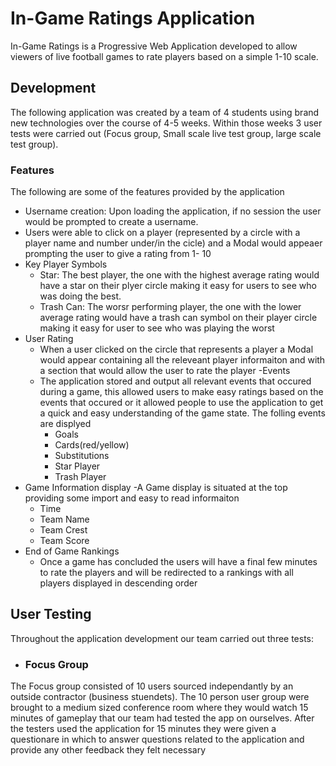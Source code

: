 # In-Game Ratings Application

In-Game Ratings is a Progressive Web Application developed to allow viewers of live football games to rate players based on a simple 1-10 scale.

## Development 

The following application was created by a team of 4 students using brand new technologies over the course of 4-5 weeks. Within those weeks 3 user tests were carried out (Focus group, Small scale live test group, large scale test group).

### Features

The following are some of the features provided by the application
- Username creation: Upon loading the application, if no session the user would be prompted to create a username.
- Users were able to click on a player (represented by a circle with a player name and number under/in the cicle) and a Modal would         appeaer prompting the user to give a rating from 1- 10
- Key Player Symbols
  - Star: The best player, the one with the highest average rating would have a star on their plyer circle making it easy for users to see    who was doing the best.
  - Trash Can: The worsr performing player, the one with the lower average rating would have a trash can symbol on their player circle        making it easy for user to see who was playing the worst
- User Rating
  - When a user clicked on the circle that represents a player a Modal would appear containing all the releveant player informaiton and       with a section that would allow the user to rate the player
-Events
  - The application stored and output all relevant events that occured during a game, this allowed users to make easy ratings based on the     events that occured or it allowed people to use the application to get a quick and easy understanding of the game state. The folling       events are displyed
    - Goals
    - Cards(red/yellow)
    - Substitutions
    - Star Player
    - Trash Player
- Game Information display
  -A Game display is situated at the top providing some import and easy to read informaiton
    - Time
    - Team Name
    - Team Crest
    - Team Score
- End of Game Rankings
  - Once a game has concluded the users will have a final few minutes to rate the players and will be redirected to a rankings with all     players displayed in descending order
  
 ## User Testing
 
 Throughout the application development our team carried out three tests:
 
 - ### Focus Group
  The Focus group consisted of 10 users sourced independantly by an outside contractor (business stuendets). The 10 person user group were brought to a medium sized conference room where they would watch 15 minutes of gameplay that our team had tested the app on ourselves. After the testers used the application for 15 minutes they were given a questionare in which to answer questions related to the application and provide any other feedback they felt necessary

